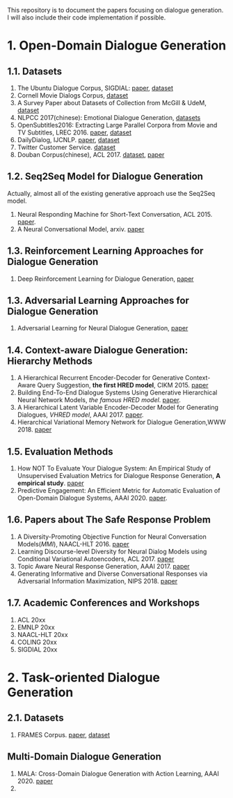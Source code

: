 This repository is to document the papers focusing on dialogue generation. I will also include their code implementation if possible. 
# 1. Open-Domain Dialogue Generation

## 1.1. Datasets
1. The Ubuntu Dialogue Corpus, SIGDIAL: [paper](https://www.aclweb.org/anthology/W15-4640/), [dataset](http://dataset.cs.mcgill.ca/ubuntu-corpus-1.0/)
2. Cornell Movie Dialogs Corpus, [dataset](http://www.cs.cornell.edu/~cristian/Cornell_Movie-Dialogs_Corpus.html)
3. A Survey Paper about Datasets of Collection from McGill & UdeM, [dataset](https://breakend.github.io/DialogDatasets/)
4. NLPCC 2017(chinese): Emotional Dialogue Generation, [datasets](http://tcci.ccf.org.cn/conference/2017/dldoc/taskgline04.pdf)
5. OpenSubtitles2016: Extracting Large Parallel Corpora from Movie and TV Subtitles, LREC 2016. [paper](https://www.aclweb.org/anthology/L16-1147.pdf), [dataset](http://opus.nlpl.eu/OpenSubtitles-v2016.php)
6. DailyDialog, IJCNLP. [paper](https://www.aclweb.org/anthology/I17-1099.pdf), [dataset](http://yanran.li/dailydialog) 
7. Twitter Customer Service. [dataset](https://www.kaggle.com/thoughtvector/customer-support-on-twitter)
8. Douban Corpus(chinese), ACL 2017. [dataset](https://github.com/MarkWuNLP/MultiTurnResponseSelection), [paper](https://www.aclweb.org/anthology/P17-1046.pdf)

## 1.2. Seq2Seq Model for Dialogue Generation
Actually, almost all of the existing generative approach use the Seq2Seq model. 
1. Neural Responding Machine for Short-Text Conversation, ACL 2015. [paper](https://www.aclweb.org/anthology/P15-1152.pdf).
2. A Neural Conversational Model, arxiv. [paper](http://pub-tools-public-publication-data.storage.googleapis.com/pdf/44925.pdf)

## 1.3. Reinforcement Learning Approaches for Dialogue Generation
1. Deep Reinforcement Learning for Dialogue Generation, [paper](https://www.aclweb.org/anthology/D16-1127.pdf)

## 1.3. Adversarial Learning Approaches for Dialogue Generation
1. Adversarial Learning for Neural Dialogue Generation, [paper](https://www.aclweb.org/anthology/D17-1230.pdf)


## 1.4. Context-aware Dialogue Generation: Hierarchy Methods
1. A Hierarchical Recurrent Encoder-Decoder for Generative Context-Aware Query Suggestion, **the first HRED model**, CIKM 2015. [paper](http://hjemmesider.diku.dk/~kwn804/publications/CIKM15.pdf)
2. Building End-To-End Dialogue Systems Using Generative Hierarchical Neural Network Models, *the famous HRED model*.  [paper](https://www.aaai.org/ocs/index.php/AAAI/AAAI16/paper/download/11957/12160).
3. A Hierarchical Latent Variable Encoder-Decoder Model for Generating Dialogues, *VHRED model*, AAAI 2017. [paper](https://www.aaai.org/ocs/index.php/AAAI/AAAI17/paper/download/14567/14219).
3. Hierarchical Variational Memory Network for Dialogue Generation,WWW 2018. [paper](https://dl.acm.org/doi/abs/10.1145/3178876.3186077)
## 1.5. Evaluation Methods
1. How NOT To Evaluate Your Dialogue System: An Empirical Study of Unsupervised Evaluation Metrics for Dialogue Response Generation, **A empirical study**. [paper](https://www.aclweb.org/anthology/D16-1230.pdf)
2. Predictive Engagement: An Efficient Metric for Automatic Evaluation of Open-Domain Dialogue Systems, AAAI 2020. [paper](https://arxiv.org/pdf/1911.01456.pdf).

## 1.6. Papers about The Safe Response Problem
1. A Diversity-Promoting Objective Function for Neural Conversation Models(*MMI*), NAACL-HLT 2016. [paper](https://www.aclweb.org/anthology/N16-1014.pdf)
2. Learning Discourse-level Diversity for Neural Dialog Models using Conditional Variational Autoencoders, ACL 2017. [paper](https://www.aclweb.org/anthology/P17-1061.pdf)
3. Topic Aware Neural Response Generation, AAAI 2017. [paper](https://www.aaai.org/ocs/index.php/AAAI/AAAI18/paper/download/16455/15753) 
4. Generating Informative and Diverse Conversational Responses via Adversarial Information Maximization, NIPS 2018. [paper](http://papers.neurips.cc/paper/7452-generating-informative-and-diverse-conversational-responses-via-adversarial-information-maximization.pdf)

## 1.7. Academic Conferences and Workshops
1. ACL 20xx
2. EMNLP 20xx
3. NAACL-HLT 20xx
4. COLING 20xx
5. SIGDIAL 20xx

# 2. Task-oriented Dialogue Generation

## 2.1. Datasets
1. FRAMES Corpus. [paper](https://www.aclweb.org/anthology/W17-5526v2.pdf), [dataset](https://www.microsoft.com/en-us/research/project/frames-dataset/#!download)

## Multi-Domain Dialogue Generation
1. MALA: Cross-Domain Dialogue Generation with Action Learning, AAAI 2020. [paper](https://arxiv.org/pdf/1912.08442.pdf)
2. 
